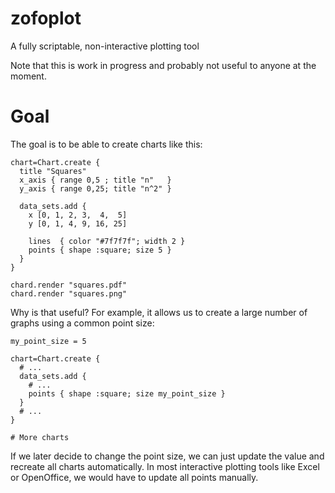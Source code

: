 zofoplot
========

A fully scriptable, non-interactive plotting tool

Note that this is work in progress and probably not useful to anyone at the moment.

Goal
====

The goal is to be able to create charts like this:

    chart=Chart.create {
      title "Squares"
      x_axis { range 0,5 ; title "n"   }
      y_axis { range 0,25; title "n^2" }

      data_sets.add {
        x [0, 1, 2, 3,  4,  5]
        y [0, 1, 4, 9, 16, 25]

        lines  { color "#7f7f7f"; width 2 }
        points { shape :square; size 5 }
      }
    }
    
    chard.render "squares.pdf"
    chard.render "squares.png"

Why is that useful? For example, it allows us to create a large number of graphs using a common point size:

    my_point_size = 5
    
    chart=Chart.create {
      # ...
      data_sets.add {
        # ...
        points { shape :square; size my_point_size }
      }
      # ...
    }
    
    # More charts

If we later decide to change the point size, we can just update the value and recreate all
charts automatically. In most interactive plotting tools like Excel or OpenOffice, we would
have to update all points manually.
